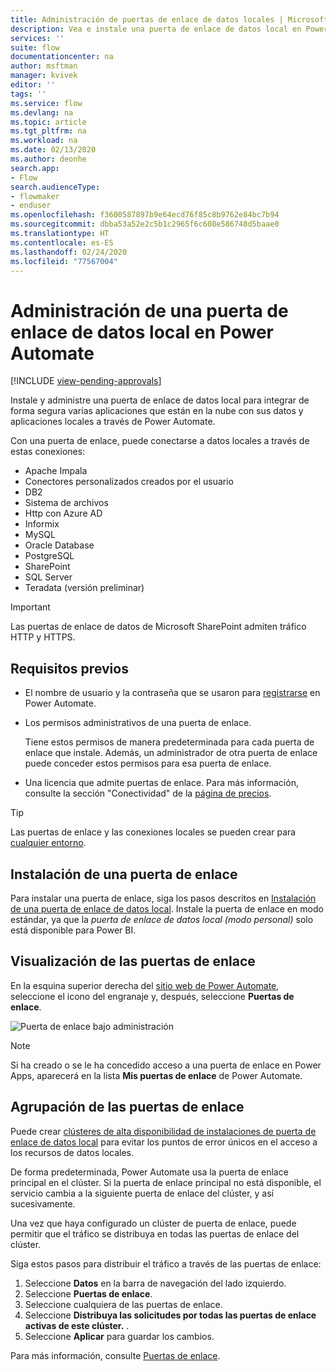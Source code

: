 ```yaml
---
title: Administración de puertas de enlace de datos locales | Microsoft Docs
description: Vea e instale una puerta de enlace de datos local en Power Automate.
services: ''
suite: flow
documentationcenter: na
author: msftman
manager: kvivek
editor: ''
tags: ''
ms.service: flow
ms.devlang: na
ms.topic: article
ms.tgt_pltfrm: na
ms.workload: na
ms.date: 02/13/2020
ms.author: deonhe
search.app:
- Flow
search.audienceType:
- flowmaker
- enduser
ms.openlocfilehash: f3600587897b9e64ecd76f85c8b9762e84bc7b94
ms.sourcegitcommit: dbba53a52e2c5b1c2965f6c608e586748d5baae0
ms.translationtype: HT
ms.contentlocale: es-ES
ms.lasthandoff: 02/24/2020
ms.locfileid: "77567004"
---
```

# <a name="manage-an-on-premises-data-gateway-in-power-automate"></a>Administración de una puerta de enlace de datos local en Power Automate
[!INCLUDE [view-pending-approvals](includes/cc-rebrand.md)]

Instale y administre una puerta de enlace de datos local para integrar de forma segura varias aplicaciones que están en la nube con sus datos y aplicaciones locales a través de Power Automate.

Con una puerta de enlace, puede conectarse a datos locales a través de estas conexiones:

* Apache Impala
* Conectores personalizados creados por el usuario
* DB2
* Sistema de archivos
* Http con Azure AD
* Informix
* MySQL
* Oracle Database
* PostgreSQL
* SharePoint
* SQL Server
* Teradata (versión preliminar)

> [!IMPORTANT]
> Las puertas de enlace de datos de Microsoft SharePoint admiten tráfico HTTP y HTTPS.

## <a name="prerequisites"></a>Requisitos previos

* El nombre de usuario y la contraseña que se usaron para [registrarse](sign-up-sign-in.md) en Power Automate.
* Los permisos administrativos de una puerta de enlace.

  Tiene estos permisos de manera predeterminada para cada puerta de enlace que instale. Además, un administrador de otra puerta de enlace puede conceder estos permisos para esa puerta de enlace.
* Una licencia que admite puertas de enlace. Para más información, consulte la sección "Conectividad" de la [página de precios](https://flow.microsoft.com/pricing/).

> [!TIP]
> Las puertas de enlace y las conexiones locales se pueden crear para [cualquier entorno](environments-overview-maker.md).

## <a name="install-a-gateway"></a>Instalación de una puerta de enlace

Para instalar una puerta de enlace, siga los pasos descritos en [Instalación de una puerta de enlace de datos local](/data-integration/gateway/service-gateway-install). Instale la puerta de enlace en modo estándar, ya que la _puerta de enlace de datos local (modo personal)_ solo está disponible para Power BI.

## <a name="view-your-gateways"></a>Visualización de las puertas de enlace

En la esquina superior derecha del [sitio web de Power Automate](https://flow.microsoft.com), seleccione el icono del engranaje y, después, seleccione **Puertas de enlace**.

![Puerta de enlace bajo administración][1]

> [!NOTE]
> Si ha creado o se le ha concedido acceso a una puerta de enlace en Power Apps, aparecerá en la lista **Mis puertas de enlace** de Power Automate.

## <a name="cluster-your-gateways"></a>Agrupación de las puertas de enlace

Puede crear [clústeres de alta disponibilidad de instalaciones de puerta de enlace de datos local](/data-integration/gateway/service-gateway-high-availability-clusters) para evitar los puntos de error únicos en el acceso a los recursos de datos locales.

De forma predeterminada, Power Automate usa la puerta de enlace principal en el clúster. Si la puerta de enlace principal no está disponible, el servicio cambia a la siguiente puerta de enlace del clúster, y así sucesivamente.

Una vez que haya configurado un clúster de puerta de enlace, puede permitir que el tráfico se distribuya en todas las puertas de enlace del clúster.

Siga estos pasos para distribuir el tráfico a través de las puertas de enlace:

1. Seleccione **Datos** en la barra de navegación del lado izquierdo.
1. Seleccione **Puertas de enlace**.
1. Seleccione cualquiera de las puertas de enlace.
1. Seleccione **Distribuya las solicitudes por todas las puertas de enlace activas de este clúster.** .
1. Seleccione **Aplicar** para guardar los cambios.

Para más información, consulte [Puertas de enlace](gateway-reference.md).

<!-- Image references -->
[1]: ./media/manage-gateway/view-gateways.png
